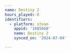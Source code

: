 ```yaml
---
name: Destiny 2
hours_played: 0
identifiers:
  - platform: steam
    appid: '1085660'
    name: Destiny 2
    synced_on: '2024-07-04'

---
```

